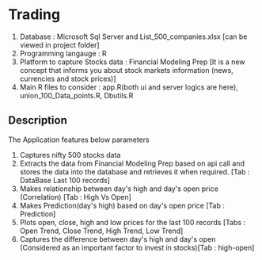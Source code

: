 # Trading

1. Database : Microsoft Sql Server and List_500_companies.xlsx [can be viewed in project folder]
2. Programming langauge : R
3. Platform to capture Stocks data : Financial Modeling Prep [It is a new concept that informs you about stock markets information (news, currencies and stock prices)]
4. Main R files to consider : app.R(both ui and server logics are here), union_100_Data_points.R, Dbutils.R

## Description 
The Application features below parameters
1. Captures nifty 500 stocks data
2. Extracts the data from Financial Modeling Prep based on api call and  stores the data into the database and retrieves it when required.  [Tab : DataBase Last 100 records]
3. Makes relationship between day's high and day's open price (Correlation) [Tab : High Vs Open]
4. Makes Prediction(day's high) based on day's open price [Tab : Prediction]
5. Plots open, close, high and low prices for the last 100 records [Tabs : Open Trend, Close Trend, High Trend, Low Trend]
6. Captures the difference between day's high and day's open (Considered as an important factor to invest in stocks)[Tab : high-open]
